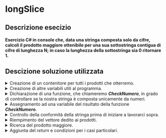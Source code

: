 # longSlice

## Descrizione esecizio
#### Esercizio C# in console che, data una stringa composta solo da cifre, calcoli il prodotto maggiore ottenibile per una sua sottostringa contigua di cifre di lunghezza N; in caso la lunghezza della sottostringa sia 0 ritornare 1.

## Descizione soluzione utilizzata
<details>
<summary>Creazione di un contenitore per tutti i prodotti che otterremo.</summary>
 
```c#
int lengmnspan=digits.Length-span;      //Lunghezzza stringa - lunghezza sottostringa
int[] prodotti = new int[lengmnspan+1]; 
```
Nell'esempio qui sopra <b><i>digits</i></b> rappresenta la nostra stringa mentre <b><i>span</i></b> la lunghezza della sottostringa; la lunghezza di <b><i>prodotti</i></b> deve essere di <b><i>lengmnspan</i></b> in quanto sarà quella la quantità di prodotti ottenuti.
<br>
<img src="https://user-images.githubusercontent.com/127590227/235739075-198e00c4-fe6f-4d8e-8b7e-b5edaf07af8e.PNG" width="500" heigth="250">  
</details>

<details>
<summary>Creazione di altre variabili utili al programma.</summary>
 
```c#
int i,j;        //Indici
int maggiore;
int len=digits.Length;
```
Le variabili create ci serviranno successivamente, le prime sono degli indici, abbiamo poi una variabile nella quale inseriremo il prodotto maggiore e a seguire la lunghezza della nostra stringa.
 
</details>

<details>
<summary>Dichiarazione di una funzione, che chiameremo <b><i>CheckNumero</i></b>, in grado di controllare se la nostra stringa è composta unicamente da numeri.</summary>
  
```c#
public static bool CheckNumero(string digits)
{
  //Dichiarazione variabili
  int i;      //Indice
  int len=digits.Length;
  bool numero=true;       //Variabile di return

  //Scorro la stringa
  for(i=0;i<len;i++){
      if(char.IsNumber(digits[i])==false){
          numero=false;
          break;
      }
  }
  return numero;
}
```
Qui eseguiamo un semplice controllo tramite .IsNumber() per ogni carattere di <b><i>digits</i></b>. Appena viene rilevato un carattere diverso da un numero il programma uscirà dal <i>for</i> per poi ritornare <b><i>numero</i></b> che, in questo caso, sarà uguale a <i>false</i>.
</details>

<details>
<summary>Assegnamento ad una variabile del risultato della funzione <b><i>CheckNumero</i></b>.</summary>
  
 ```c#
 bool soloNum = CheckNumero(digits);
 ```
 In questo modo in caso non siano presenti soltanto numeri, <b><i>soloNum</i></b> risulterà <i>false</i> segnalandocelo.
</details>

<details>
<summary>Controllo della conformità della stringa prima di iniziare a lavorarci sopra.</summary>
  
 ```c#
if(span>0&&soloNum==true&&digits!=""&&span<=len){
 ```
Qui controlliamo che <b><i>span</i></b> sia maggiore di 0, che siano presenti solo numeri, che <b><i>digits</i></b> non sia vuota e che <b><i>span</i></b> non superi la lunghezza della stringa, di modo da essere sicuri di poter andare avanti con l'esercizio.
</details>

<details>
<summary>Riempimento del vettore dedito ai prodotti.</summary>
  
```c#
//Riempio prodotti di 1
for(i=0;i<=lengmnspan;i++){
  for(j=i;j<i+span;j++){
      prodotti[i]*=Convert.ToInt32(Convert.ToString(digits[j]));
  }
}

//Riempimento con i prodotti
for(i=0;i<=lengmnspan;i++){
  for(j=i;j<i+span;j++){
      prodotti[i]*=Convert.ToInt32(Convert.ToString(digits[j]));
  }
}
```
  Nel primo <i>for</i> riempiamo il vettore di 1, in modo da poter poi calcolare e inserire i prodotti all'interno di <b><i>prodotti</i></b> tramite il secondo <i>for</i>. 
</details>

<details>
<summary>Ricerca del prodotto maggiore.</summary>
  
```c#
maggiore=prodotti[0];

for(i=1;i<lengmnspan+1;i++){
    if(prodotti[i]>=maggiore){
        maggiore=prodotti[i];
    }
}
```
In questa parte di codice inizialmente assegniamo il contenuto di <b><i>prodotti[0]</i></b> a <b><i>maggiore</i></b>, di modo da avere qualcosa da confrontare quando, nel <i>for</i> successivo, andremo a confrontare il resto dei componenti di <b><i>prodotti</i></b> con il contenuto di <b><i>maggiore</i></b>, aggiornando la variabile qualora trovassimo un prodotto più grande.
</details>

<details>
<summary>Aggiunta del <i>return</i> e condizioni per i casi particolari.</summary>
 
```c#
      return maggiore;
}

if(span==0){
    return 1;
}
else{
    throw new ArgumentException();
}
```
L'ultima cosa che ci rimane da fare è ritornare al programma il prodotto maggiore, chiudendo poi l'<i>if</i> iniziato nel quinto punto. Inseriamo delle condizioni finali per i casi particolare: in caso <b><i>span</i></b> sia uguale a 0 ritorneremo 1 (per richiesta dell'esercizio) altrimenti, in caso questa condizione non fosse vera e la stringa non rispetta le condizioni dell'<i>if</i> prima citato, ritorneremo un <i>ArgumentException()</i>. 
</details>

